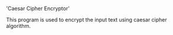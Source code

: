 'Caesar Cipher Encryptor'

This program is used to encrypt the input text using caesar cipher algorithm. 

